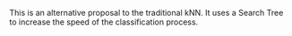 This is an alternative proposal to the traditional kNN. It uses a Search Tree to increase the speed of the classification process.
